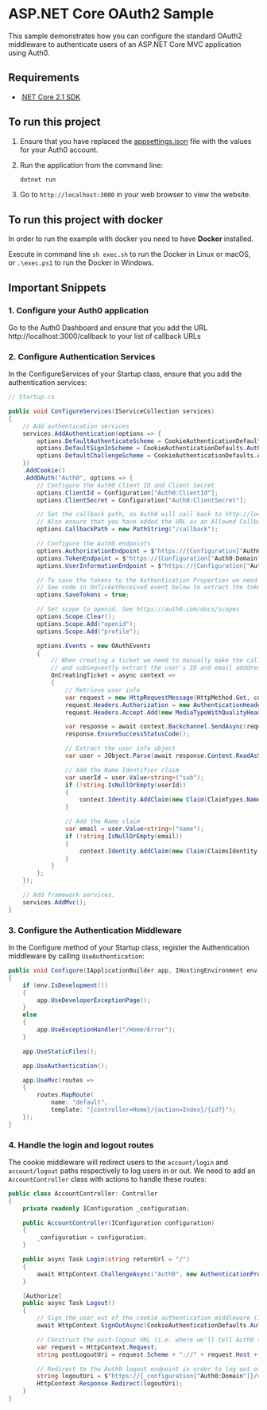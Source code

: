 # ASP.NET Core OAuth2 Sample

This sample demonstrates how you can configure the standard OAuth2 middleware to authenticate users of an ASP.NET Core MVC application using Auth0.

## Requirements

* .[NET Core 2.1 SDK](https://www.microsoft.com/net/download/core)

## To run this project

1. Ensure that you have replaced the [appsettings.json](appsettings.json) file with the values for your Auth0 account.

2. Run the application from the command line:

    ```bash
    dotnet run
    ```

3. Go to `http://localhost:3000` in your web browser to view the website.

## To run this project with docker

In order to run the example with docker you need to have **Docker** installed.

Execute in command line `sh exec.sh` to run the Docker in Linux or macOS, or `.\exec.ps1` to run the Docker in Windows.

## Important Snippets

### 1. Configure your Auth0 application

Go to the Auth0 Dashboard and ensure that you add the URL http://localhost:3000/callback to your list of callback URLs

### 2. Configure Authentication Services

In the ConfigureServices of your Startup class, ensure that you add the authentication services:

```csharp
// Startup.cs

public void ConfigureServices(IServiceCollection services)
{
    // Add authentication services
    services.AddAuthentication(options => {
        options.DefaultAuthenticateScheme = CookieAuthenticationDefaults.AuthenticationScheme;
        options.DefaultSignInScheme = CookieAuthenticationDefaults.AuthenticationScheme;
        options.DefaultChallengeScheme = CookieAuthenticationDefaults.AuthenticationScheme;
    })
    .AddCookie()
    .AddOAuth("Auth0", options => {
        // Configure the Auth0 Client ID and Client Secret
        options.ClientId = Configuration["Auth0:ClientId"];
        options.ClientSecret = Configuration["Auth0:ClientSecret"];

        // Set the callback path, so Auth0 will call back to http://localhost:3000/callback
        // Also ensure that you have added the URL as an Allowed Callback URL in your Auth0 dashboard
        options.CallbackPath = new PathString("/callback");

        // Configure the Auth0 endpoints
        options.AuthorizationEndpoint = $"https://{Configuration["Auth0:Domain"]}/authorize";
        options.TokenEndpoint = $"https://{Configuration["Auth0:Domain"]}/oauth/token";
        options.UserInformationEndpoint = $"https://{Configuration["Auth0:Domain"]}/userinfo";

        // To save the tokens to the Authentication Properties we need to set this to true
        // See code in OnTicketReceived event below to extract the tokens and save them as Claims
        options.SaveTokens = true;

        // Set scope to openid. See https://auth0.com/docs/scopes
        options.Scope.Clear();
        options.Scope.Add("openid");
        options.Scope.Add("profile");

        options.Events = new OAuthEvents
        {
            // When creating a ticket we need to manually make the call to the User Info endpoint to retrieve the user's information,
            // and subsequently extract the user's ID and email adddress and store them as claims
            OnCreatingTicket = async context =>
            {
                // Retrieve user info
                var request = new HttpRequestMessage(HttpMethod.Get, context.Options.UserInformationEndpoint);
                request.Headers.Authorization = new AuthenticationHeaderValue("Bearer", context.AccessToken);
                request.Headers.Accept.Add(new MediaTypeWithQualityHeaderValue("application/json"));

                var response = await context.Backchannel.SendAsync(request, context.HttpContext.RequestAborted);
                response.EnsureSuccessStatusCode();

                // Extract the user info object
                var user = JObject.Parse(await response.Content.ReadAsStringAsync());

                // Add the Name Identifier claim
                var userId = user.Value<string>("sub");
                if (!string.IsNullOrEmpty(userId))
                {
                    context.Identity.AddClaim(new Claim(ClaimTypes.NameIdentifier, userId, ClaimValueTypes.String, context.Options.ClaimsIssuer));
                }

                // Add the Name claim
                var email = user.Value<string>("name");
                if (!string.IsNullOrEmpty(email))
                {
                    context.Identity.AddClaim(new Claim(ClaimsIdentity.DefaultNameClaimType, email, ClaimValueTypes.String, context.Options.ClaimsIssuer));
                }
            }
        };
    });

    // Add framework services.
    services.AddMvc();
}
```

### 3. Configure the Authentication Middleware

In the Configure method of your Startup class, register the Authentication middleware by calling `UseAuthentication`:

```csharp
public void Configure(IApplicationBuilder app, IHostingEnvironment env)
{
    if (env.IsDevelopment())
    {
        app.UseDeveloperExceptionPage();
    }
    else
    {
        app.UseExceptionHandler("/Home/Error");
    }

    app.UseStaticFiles();

    app.UseAuthentication();

    app.UseMvc(routes =>
    {
        routes.MapRoute(
            name: "default",
            template: "{controller=Home}/{action=Index}/{id?}");
    });
}
```

### 4. Handle the login and logout routes

The cookie middleware will redirect users to the `account/login` and `account/logout` paths respectively to log users in or out. We need to add an `AccountController` class with actions to handle these routes:

```csharp
public class AccountController: Controller
{
    private readonly IConfiguration _configuration;

    public AccountController(IConfiguration configuration)
    {
        _configuration = configuration;
    }

    public async Task Login(string returnUrl = "/")
    {
        await HttpContext.ChallengeAsync("Auth0", new AuthenticationProperties() { RedirectUri = returnUrl });
    }

    [Authorize]
    public async Task Logout()
    {
        // Sign the user out of the cookie authentication middleware (i.e. it will clear the local session cookie)
        await HttpContext.SignOutAsync(CookieAuthenticationDefaults.AuthenticationScheme);

        // Construct the post-logout URL (i.e. where we'll tell Auth0 to redirect after logging the user out)
        var request = HttpContext.Request;
        string postLogoutUri = request.Scheme + "://" + request.Host + request.PathBase + Url.Action("Index", "Home");

        // Redirect to the Auth0 logout endpoint in order to log out of Auth0
        string logoutUri = $"https://{_configuration["Auth0:Domain"]}/v2/logout?client_id={_configuration["Auth0:ClientId"]}&returnTo={Uri.EscapeDataString(postLogoutUri)}";
        HttpContext.Response.Redirect(logoutUri);
    }
}
```

